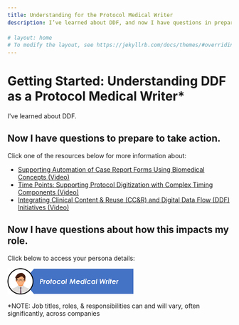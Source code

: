 ```yaml
---
title: Understanding for the Protocol Medical Writer
description: I’ve learned about DDF, and now I have questions in preparation for taking action

# layout: home
# To modify the layout, see https://jekyllrb.com/docs/themes/#overriding-theme-defaults
---
```

# Getting Started: Understanding DDF as a Protocol Medical Writer*
I've learned about DDF. 

## Now I have questions to prepare to take action.
Click one of the resources below for more information about:
- [Supporting Automation of Case Report Forms Using Biomedical Concepts (Video)](https://youtu.be/0tGpj8g5gxY)
- [Time Points: Supporting Protocol Digitization with Complex Timing Components (Video)](https://youtu.be/M6XT3WrxkVc)
- [Integrating Clinical Content & Reuse (CC&R) and Digital Data Flow (DDF) Initiatives (Video)](https://youtu.be/oCCjGddM8us)
   
## Now I have questions about how this impacts my role.
Click below to access your persona details:

<a href="https://transcelerate.github.io/ddf-home/MWPersona.html">
<img src="media\images\Protocol Medical Writer - Header.png">
</a>

*NOTE: Job titles, roles, & responsibilities can and will vary, often significantly, across companies
